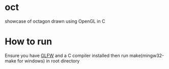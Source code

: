 # oct
showcase of octagon drawn using OpenGL in C

# How to run
Ensure you have [GLFW](https://www.glfw.org/download.html) and a C compiler installed
then run make(mingw32-make for windows) in root directory
